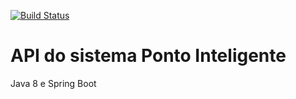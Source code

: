 [![Build Status](https://travis-ci.org/viniciuskrc1/ponto-inteligente-api.svg?branch=master)](https://travis-ci.org/viniciuskrc1/ponto-inteligente-api)
# API do sistema Ponto Inteligente
Java 8 e Spring Boot
